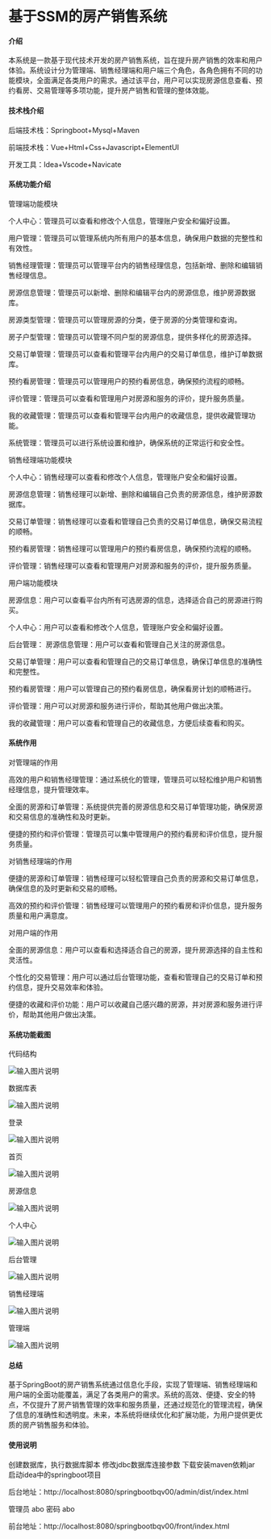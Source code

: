 # 基于SSM的房产销售系统

#### 介绍
本系统是一款基于现代技术开发的房产销售系统，旨在提升房产销售的效率和用户体验。系统设计分为管理端、销售经理端和用户端三个角色，各角色拥有不同的功能模块，全面满足各类用户的需求。通过该平台，用户可以实现房源信息查看、预约看房、交易管理等多项功能，提升房产销售和管理的整体效能。

#### 技术栈介绍

后端技术栈：Springboot+Mysql+Maven

前端技术栈：Vue+Html+Css+Javascript+ElementUI

开发工具：Idea+Vscode+Navicate


#### 系统功能介绍

管理端功能模块

个人中心：管理员可以查看和修改个人信息，管理账户安全和偏好设置。

用户管理：管理员可以管理系统内所有用户的基本信息，确保用户数据的完整性和有效性。

销售经理管理：管理员可以管理平台内的销售经理信息，包括新增、删除和编辑销售经理信息。

房源信息管理：管理员可以新增、删除和编辑平台内的房源信息，维护房源数据库。

房源类型管理：管理员可以管理房源的分类，便于房源的分类管理和查询。

房子户型管理：管理员可以管理不同户型的房源信息，提供多样化的房源选择。

交易订单管理：管理员可以查看和管理平台内用户的交易订单信息，维护订单数据库。

预约看房管理：管理员可以管理用户的预约看房信息，确保预约流程的顺畅。

评价管理：管理员可以查看和管理用户对房源和服务的评价，提升服务质量。

我的收藏管理：管理员可以查看和管理平台内用户的收藏信息，提供收藏管理功能。

系统管理：管理员可以进行系统设置和维护，确保系统的正常运行和安全性。

销售经理端功能模块

个人中心：销售经理可以查看和修改个人信息，管理账户安全和偏好设置。

房源信息管理：销售经理可以新增、删除和编辑自己负责的房源信息，维护房源数据库。

交易订单管理：销售经理可以查看和管理自己负责的交易订单信息，确保交易流程的顺畅。

预约看房管理：销售经理可以管理用户的预约看房信息，确保预约流程的顺畅。

评价管理：销售经理可以查看和管理用户对房源和服务的评价，提升服务质量。

用户端功能模块

房源信息：用户可以查看平台内所有可选房源的信息，选择适合自己的房源进行购买。

个人中心：用户可以查看和修改个人信息，管理账户安全和偏好设置。

后台管理：
房源信息管理：用户可以查看和管理自己关注的房源信息。

交易订单管理：用户可以查看和管理自己的交易订单信息，确保订单信息的准确性和完整性。

预约看房管理：用户可以管理自己的预约看房信息，确保看房计划的顺畅进行。

评价管理：用户可以对房源和服务进行评价，帮助其他用户做出决策。

我的收藏管理：用户可以查看和管理自己的收藏信息，方便后续查看和购买。

#### 系统作用

对管理端的作用

高效的用户和销售经理管理：通过系统化的管理，管理员可以轻松维护用户和销售经理信息，提升管理效率。

全面的房源和订单管理：系统提供完善的房源信息和交易订单管理功能，确保房源和交易信息的准确性和及时更新。

便捷的预约和评价管理：管理员可以集中管理用户的预约看房和评价信息，提升服务质量。

对销售经理端的作用

便捷的房源和订单管理：销售经理可以轻松管理自己负责的房源和交易订单信息，确保信息的及时更新和交易的顺畅。

高效的预约和评价管理：销售经理可以管理用户的预约看房和评价信息，提升服务质量和用户满意度。

对用户端的作用

全面的房源信息：用户可以查看和选择适合自己的房源，提升房源选择的自主性和灵活性。

个性化的交易管理：用户可以通过后台管理功能，查看和管理自己的交易订单和预约信息，提升交易效率和体验。

便捷的收藏和评价功能：用户可以收藏自己感兴趣的房源，并对房源和服务进行评价，帮助其他用户做出决策。

#### 系统功能截图

代码结构

![输入图片说明](images/9fc4299deeaad5bab956fb8f36d154d.png)

数据库表

![输入图片说明](images/22616e8ed72d775db3f5ee4924ee284.png)

登录

![输入图片说明](images/c2d0679b5aa5415665c2ef2fc682a14.png)

首页

![输入图片说明](images/8ed8a7d57d44322ca4a152fd41af1a5.png)

房源信息

![输入图片说明](images/dd3ad775e4c3f06e8a2a9299ad2fc31.png)

个人中心

![输入图片说明](images/1e4e0ac7f00a6547b4d1ab5a02f6e33.png)

后台管理

![输入图片说明](images/b20a1ec3855601943013e16f4f859e5.png)

销售经理端

![输入图片说明](images/eb055dfd97707724407c93b5d9b102f.png)

管理端

![输入图片说明](images/cbced3eaac2b664352537ff95aa67b0.png)

#### 总结

基于SpringBoot的房产销售系统通过信息化手段，实现了管理端、销售经理端和用户端的全面功能覆盖，满足了各类用户的需求。系统的高效、便捷、安全的特点，不仅提升了房产销售管理的效率和服务质量，还通过规范化的管理流程，确保了信息的准确性和透明度。未来，本系统将继续优化和扩展功能，为用户提供更优质的房产销售服务和体验。

#### 使用说明

创建数据库，执行数据库脚本 修改jdbc数据库连接参数 下载安装maven依赖jar 启动idea中的springboot项目

后台地址：http://localhost:8080/springbootbqv00/admin/dist/index.html

管理员  abo 密码 abo

前台地址：http://localhost:8080/springbootbqv00/front/index.html



